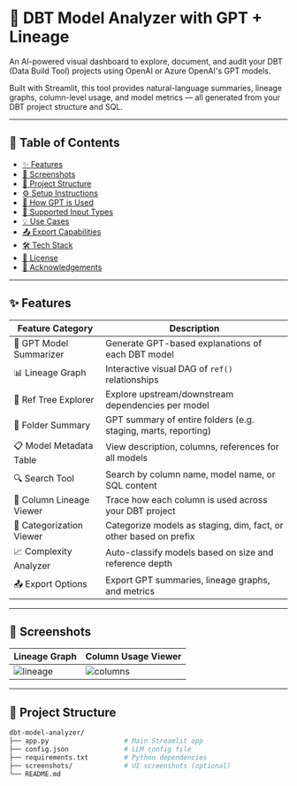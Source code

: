 # 🧠 DBT Model Analyzer with GPT + Lineage

An AI-powered visual dashboard to explore, document, and audit your DBT (Data Build Tool) projects using OpenAI or Azure OpenAI's GPT models.

Built with Streamlit, this tool provides natural-language summaries, lineage graphs, column-level usage, and model metrics — all generated from your DBT project structure and SQL.

---

## 📌 Table of Contents

- [✨ Features](#-features)
- [📸 Screenshots](#-screenshots)
- [📂 Project Structure](#-project-structure)
- [⚙️ Setup Instructions](#️-setup-instructions)
- [🧠 How GPT is Used](#-how-gpt-is-used)
- [📁 Supported Input Types](#-supported-input-types)
- [💡 Use Cases](#-use-cases)
- [📤 Export Capabilities](#-export-capabilities)
- [🛠 Tech Stack](#-tech-stack)
- [🪪 License](#-license)
- [🙌 Acknowledgements](#-acknowledgements)

---

## ✨ Features

| Feature Category         | Description                                                                 |
|--------------------------|-----------------------------------------------------------------------------|
| 📄 GPT Model Summarizer   | Generate GPT-based explanations of each DBT model                           |
| 📊 Lineage Graph          | Interactive visual DAG of `ref()` relationships                             |
| 🌳 Ref Tree Explorer      | Explore upstream/downstream dependencies per model                          |
| 📁 Folder Summary         | GPT summary of entire folders (e.g. staging, marts, reporting)              |
| 📋 Model Metadata Table   | View description, columns, references for all models                        |
| 🔍 Search Tool            | Search by column name, model name, or SQL content                           |
| 🧬 Column Lineage Viewer  | Trace how each column is used across your DBT project                       |
| 🧭 Categorization Viewer  | Categorize models as staging, dim, fact, or other based on prefix           |
| 📈 Complexity Analyzer    | Auto-classify models based on size and reference depth                      |
| 📤 Export Options         | Export GPT summaries, lineage graphs, and metrics                           |

---

## 📸 Screenshots

| Lineage Graph                     | Column Usage Viewer                |
|----------------------------------|------------------------------------|
| ![lineage](screenshots/lineage.png) | ![columns](screenshots/columns.png) |

---

## 📂 Project Structure

```bash
dbt-model-analyzer/
├── app.py                   # Main Streamlit app
├── config.json              # LLM config file
├── requirements.txt         # Python dependencies
├── screenshots/             # UI screenshots (optional)
└── README.md
